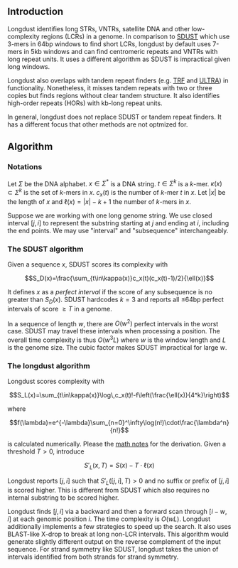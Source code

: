 ## Introduction

Longdust identifies long STRs, VNTRs, satellite DNA and other low-complexity
regions (LCRs) in a genome. In comparison to [SDUST][sdust] which use 3-mers in
64bp windows to find short LCRs, longdust by default uses 7-mers in 5kb windows
and can find centromeric repeats and VNTRs with long repeat units. It uses a
different algorithm as SDUST is impractical given long windows.

Longdust also overlaps with tandem repeat finders (e.g. [TRF][trf] and
[ULTRA][ultra]) in functionality. Nonetheless, it misses tandem repeats with
two or three copies but finds regions without clear tandem structure. It also
identifies high-order repeats (HORs) with kb-long repeat units.

In general, longdust does not replace SDUST or tandem repeat finders. It has a
different focus that other methods are not optmized for.

## Algorithm

### Notations

Let $`\Sigma`$ be the DNA alphabet. $`x\in\Sigma^*`$ is a DNA string.
$`t\in\Sigma^k`$ is a $k$-mer. $`\kappa(x)\subset\Sigma^k`$ is the set of
$k$-mers in $x$. $`c_x(t)`$ is the number of $k$-mer $t$ in $x$.
Let $`|x|`$ be the length of $x$ and $\ell(x)=|x|-k+1$ the number of $k$-mers
in $x$.

Suppose we are working with one long genome string. We use closed interval
$`[j,i]`$ to represent the substring starting at $j$ and ending at $i$,
including the end points. We may use "interval" and "subsequence"
interchangeably.

### The SDUST algorithm

Given a sequence $x$, SDUST scores its complexity with
```math
S_D(x)=\frac{\sum_{t\in\kappa(x)}c_x(t)(c_x(t)-1)/2}{\ell(x)}
```
It defines $x$ as a *perfect interval* if the score of any subsequence is no
greater than $S_D(x)$. SDUST hardcodes $k=3$ and reports all $`\le`$64bp perfect
intervals of score $`\ge T`$ in a genome.

In a sequence of length $w$, there are $O(w^2)$ perfect intervals in the worst
case. SDUST may travel these intervals when processing a position. The overall
time complexity is thus $`O(w^3L)`$ where $w$ is the window length and $L$ is
the genome size. The cubic factor makes SDUST impractical for large $w$.

### The longdust algorithm

Longdust scores complexity with
```math
S_L(x)=\sum_{t\in\kappa(x)}\log\,c_x(t)!-f\left(\frac{\ell(x)}{4^k}\right)
```
where
```math
f(\lambda)=e^{-\lambda}\sum_{n=0}^\infty\log(n!)\cdot\frac{\lambda^n}{n!}
```
is calculated numerically. Please the [math notes](tex/notes.tex) for the derivation.
Given a threshold $`T\gt0`$, introduce
```math
S'_L(x,T)=S(x)-T\cdot\ell(x)
```
Longdust reports $`[j,i]`$ such that $`S'_L([j,i],T)>0`$ and no suffix or
prefix of $`[j,i]`$ is scored higher. This is different from SDUST which also
requires no internal substring to be scored higher.

Longdust finds $`[j,i]`$ via a backward and then a forward scan through
$`[i-w,i]`$ at each genomic position $i$. The time complexity is $`O(wL)`$.
Longdust additionally implements a few strategies to speed up the search. It
also uses BLAST-like X-drop to break at long non-LCR intervals. This algorithm
would generate slightly different output on the reverse complement of the input
sequence. For strand symmetry like SDUST, longdust takes the union of intervals
identified from both strands for strand symmetry.

[sdust]: https://pubmed.ncbi.nlm.nih.gov/16796549
[trf]: https://github.com/Benson-Genomics-Lab/TRF
[ultra]: https://github.com/TravisWheelerLab/ULTRA
